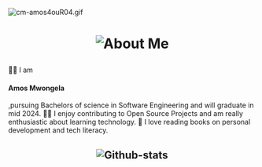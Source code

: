 ![cm-amos](https://github.com/cm-amos/cm-amos/blob/main/banner/.gif)4ouR04.gif
<h1 align="center"> 

![About Me](https://img.shields.io/badge/About-Me-purple?style=for-the-badge)

</h1>

👨‍🎓 I am <h4> Amos Mwongela</h4>,pursuing Bachelors of science in Software Engineering and will graduate in mid 2024.
👩‍💻 I enjoy contributing to Open Source Projects and am really enthusiastic about learning technology.
📝 I love reading books on personal development and tech literacy.


 <h2 align="center">

 ![Github-stats](https://img.shields.io/badge/Github-Stats-%23F46DB0?style=for-the-badge)
 
 </h2>

